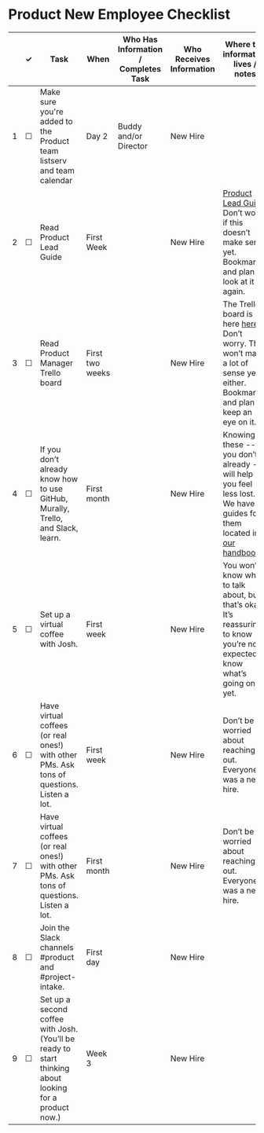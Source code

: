 Product New Employee Checklist
=========================


<table>
  <thead> 
    <tr> 
      <th scope="col"></th> 
      <th scope="col">&#10003;</th>
      <th scope="col">Task</th>
      <th scope="col">When</th>
      <th scope="col">Who Has Information / Completes Task</th>
      <th scope="col">Who Receives Information </th>
      <th scope="col">Where the information lives / notes</th>
    </tr>
  </thead>
  <tr>
    <td scope="row">1</td> 
    <td>&#9744;</td>
    <td>Make sure you're added to the Product team listserv and team calendar</td>
    <td>Day 2</td>
    <td>Buddy and/or Director</td>
    <td>New Hire</td>
    <td></td>
  </tr>
  <tr>
    <td scope="row">2</td> 
    <td>&#9744;</td>
    <td>Read Product Lead Guide</td>
    <td>First Week</td>
    <td></td>
    <td> New Hire</td>
    <td><a href="https://docs.google.com/document/d/1Jr_Bizbp4UjbINqglP86bElSWWI4XWrt7fVbFqlqNEM/edit#heading=h.j9qo16r47si9">Product Lead Guide</a>  Don’t worry if this doesn’t make sense yet. Bookmark it and plan to look at it again.</td>
  </tr>
  <tr>
    <td scope="row">3</td> 
    <td>&#9744;</td>
    <td>Read Product Manager Trello board</td>
    <td>First two weeks</td>
    <td></td>
    <td> New Hire</td>
    <td>The Trello board is here <a href="https://trello.com/b/9HJTqrjP/18f-pm-guide">here</a> Don’t worry. This won’t make a lot of sense yet either. Bookmark it and plan to keep an eye on it. </td>
  </tr>
  <tr>
    <td scope="row">4</td> 
    <td>&#9744;</td>
    <td>If you don’t already know how to use GitHub, Murally, Trello, and Slack, learn.</td>
    <td>First month</td>
    <td></td>
    <td> New Hire</td>
    <td>Knowing these -- if you don’t already -- will help you feel less lost. We have guides for them located in 
      <a href= "https://handbook.18f.gov">our handbook</a></td>
  </tr>
  <tr>
    <td scope="row">5</td> 
    <td>&#9744;</td>
    <td>Set up a virtual coffee with Josh. </td>
    <td>First week</td>
    <td></td>
    <td> New Hire</td>
    <td>You won’t know what to talk about, but that’s okay. It’s reassuring to know you’re not expected to know what’s going on yet.</td>
  </tr>
  <tr>
    <td scope="row">6</td> 
    <td>&#9744;</td>
    <td>Have virtual coffees (or real ones!) with other PMs. Ask tons of questions. Listen a lot.</td>
    <td>First week</td>
    <td></td>
    <td> New Hire</td>
    <td>Don’t be worried about reaching out. Everyone was a new hire. </td>
  </tr>
    <tr>
    <td scope="row">7</td> 
    <td>&#9744;</td>
    <td>Have virtual coffees (or real ones!) with other PMs. Ask tons of questions. Listen a lot.</td>
    <td>First month</td>
    <td></td>
    <td> New Hire</td>
    <td>Don’t be worried about reaching out. Everyone was a new hire. </td>
  </tr>
    <tr>
    <td scope="row">8</td> 
    <td>&#9744;</td>
    <td>Join the Slack channels #product and #project-intake.</td>
    <td>First day</td>
    <td></td>
    <td> New Hire</td>
    <td></td>
  </tr>
    <tr>
    <td scope="row">9</td> 
    <td>&#9744;</td>
    <td>Set up a second coffee with Josh. (You’ll be ready to start thinking about looking for a product now.)</td>
    <td>Week 3</td>
    <td></td>
    <td> New Hire</td>
    <td></td>
  </tr>
</table>
